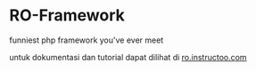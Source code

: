 RO-Framework
============

funniest php framework you've ever meet

untuk dokumentasi dan tutorial dapat dilihat di [ro.instructoo.com](http://ro.instructoo.com/ "official")
